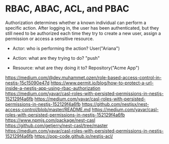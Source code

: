 # RBAC, ABAC, ACL, and PBAC

Authorization determines whether a known individual can perform a specific action. After logging in, the user has been
authenticated, but they still need to be authorized each time they try to create a new user, assign a permission or
access a sensitive resource.

- Actor: who is performing the action? User("Ariana")

- Action: what are they trying to do? "push"

- Resource: what are they doing it to? Repository("Acme App")

https://medium.com/@dev.muhammet.ozen/role-based-access-control-in-nestjs-15c15090e47d
https://www.permit.io/blog/how-to-protect-a-url-inside-a-nestjs-app-using-rbac-authorization
https://medium.com/yavar/casl-roles-with-persisted-permissions-in-nestjs-152129f4a6fb
https://medium.com/yavar/casl-roles-with-persisted-permissions-in-nestjs-152129f4a6fb
https://github.com/nestjsx/nest-access-control/blob/master/README.md
https://medium.com/yavar/casl-roles-with-persisted-permissions-in-nestjs-152129f4a6fb
https://www.npmjs.com/package/nest-casl
https://github.com/getjerry/nest-casl/tree/master
https://medium.com/yavar/casl-roles-with-persisted-permissions-in-nestjs-152129f4a6fb
https://pop-code.github.io/nestjs-acl/